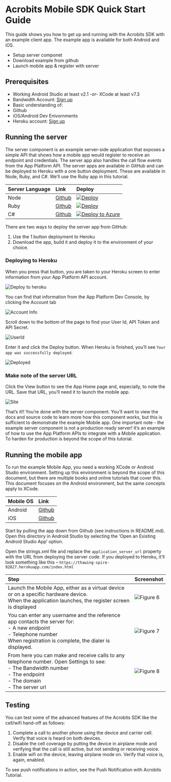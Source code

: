# Acrobits Mobile SDK Quick Start Guide

This guide shows you how to get up and running with the Acrobits SDK with an example client app. The example app is available for both Android and iOS.

* Setup server componet
* Download example from github
* Launch mobile app & register with server

## Prerequisites

* Working Android Studio at least v2.1 _-or-_ XCode at least v7.3
* Bandwidth Account: [Sign up](https://catapult.inetwork.com/portal/signup)
* Basic understanding of:
 * Github
 * iOS/Android Dev Enivornments
 * Heroku account: [Sign up](https://signup.heroku.com/)

## Running the server

The server component is an example server-side application that exposes a simple API that shows how a mobile app would register to receive an endpoint and credentials. The server app also handles the call flow events from the App Platform API. The server apps are available in GitHub and can be deployed to Heroku with a one button deployment. These are available in Node, Ruby, and C#. We’ll use the Ruby app in this tutorial.

| Server Language | Link                                                                      | Deploy                                                                                                                                                                                                                                                                           |
|:----------------|:--------------------------------------------------------------------------|:---------------------------------------------------------------------------------------------------------------------------------------------------------------------------------------------------------------------------------------------------------------------------------|
| Node            | [Github](https://github.com/BandwidthExamples/node-voice-reference-app)   | [![Deploy](https://www.herokucdn.com/deploy/button.svg)](https://heroku.com/deploy?template=https://github.com/BandwidthExamples/node-voice-reference-app)                                                                                                                       |
| Ruby            | [Github](https://github.com/BandwidthExamples/ruby-voice-reference-app)   | [![Deploy](https://www.herokucdn.com/deploy/button.svg)](https://heroku.com/deploy?template=https://github.com/BandwidthExamples/ruby-voice-reference-app)                                                                                                                       |
| C#              | [Github](https://github.com/BandwidthExamples/csharp-voice-reference-app) | [![Deploy to Azure](http://azuredeploy.net/deploybutton.png)](https://deploy.azure.com/?repository=https://github.com/BandwidthExamples/csharp-voice-reference-app?ptmpl=https://raw.githubusercontent.com/BandwidthExamples/csharp-voice-reference-app/master/azuredeploy.json) |

There are two ways to deploy the server app from GitHub:
 1. Use the 1 button deployment to Heroku
 2. Download the app, build it and deploy it to the environment of your choice.

### Deploying to Heroku

When you press that button, you are taken to your Heroku screen to enter information from your App Platform API account.

![Deploy to heroku](images/acrobits/Figure2.png)

You can find that information from the App Platform Dev Console, by clicking the Account tab

![Account Info](images/acrobits/Figure3.png)

Scroll down to the bottom of the page to find your User Id, API Token and API Secret.

![UserId](images/acrobits/Figure3b.gif)

Enter it and click the Deploy button. When Heroku is finished, you’ll see `Your app was successfully deployed`.

![Deployed](images/acrobits/Figure4.png)

### Make note of the server URL

Click the View button to see the App Home page and, especially, to note the URL. Save that URL, you’ll need it to launch the mobile app.

![Site](images/acrobits/Figure5.png)

That’s it!! You’re done with the server component.
You’ll want to view the docs and source code to learn more how this component works, but this is sufficient to demonstrate the example Mobile app. One important note - the example server component is not a production ready server! It’s an example of how to use the App Platform APIs to integrate with a Mobile application. To harden for production is beyond the scope of this tutorial.

## Running the mobile app

To run the example Mobile App, you need a working XCode or Android Studio environment. Setting up this environment is beyond the scope of this document, but there are multiple books and online tutorials that cover this. This document focuses on the Android environment, but the same concepts apply to XCode.

| Mobile OS | Link                                                                            |
|:----------|:--------------------------------------------------------------------------------|
| Android   | [Github](https://github.com/bandwidthcom/catapult-reference-app-voice-android/) |
| iOS       | [Github](https://github.com/bandwidthcom/catapult-reference-app-voice-ios/)     |

Start by pulling the app down from Github (see instructions in README.md). Open this directory in Android Studio by selecting the ‘Open an Existing Android Studio App’ option.

Open the strings.xml file and replace the `application_server_url` property with the URL from deploying the server code. If you deployed to Heroku, it’ll look something like this – `https://thawing-spire-92827.herokuapp.com/index.html`

| Step                                                                                                                                                                                                                                                     | Screenshot                                |
|:---------------------------------------------------------------------------------------------------------------------------------------------------------------------------------------------------------------------------------------------------------|:------------------------------------------|
| Launch the Mobile App, either as a virtual device or on a specific hardware device. <br> When the application launches, the register screen is displayed                                                                                                 | ![Figure 6](images/acrobits/Figure6.png)  |
| You can enter any username and the reference app contacts the server for: <br> - A new endpoint <br> - Telephone number <br> When registration is complete, the dialer is displayed.                                     | ![Figure 7](images/acrobits/Figure6b.png) |
| From here you can make and receive calls to any telephone number. Open Settings to see: <br> - The Bandwidth number <br> - The endpoint <br> - The domain <br> - The server url | ![Figure 8](images/acrobits/Figure7.png)  |

## Testing
You can test some of the advanced features of the Acrobits SDK like the cell/wifi hand-off as follows:

1. Complete a call to another phone using the device and carrier cell. Verify that voice is heard on both devices.
2. Disable the cell coverage by putting the device in airplane mode and verifying that the call is still active, but not sending or receiving voice.
3. Enable wifi on the device, leaving airplane mode on. Verify that voice is, again, enabled.

To see push notifications in action, see the Push Notification with Acrobits Tutorial.


